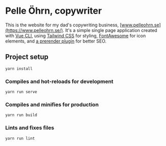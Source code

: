 # Pelle Öhrn, copywriter
This is the website for my dad's copywriting business, [www.pelleohrn.se](https://www.pelleohrn.se/). It's a simple single page application created with [Vue CLI](https://cli.vuejs.org/), using [Tailwind CSS](https://tailwindcss.com/) for styling, [FontAwesome](https://fontawesome.com/) for icon elements, and [a prerender plugin](https://github.com/chrisvfritz/prerender-spa-plugin) for better SEO.

## Project setup
```
yarn install
```

### Compiles and hot-reloads for development
```
yarn run serve
```

### Compiles and minifies for production
```
yarn run build
```

### Lints and fixes files
```
yarn run lint
```
